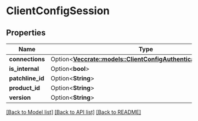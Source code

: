 # ClientConfigSession

## Properties

Name | Type | Description | Notes
------------ | ------------- | ------------- | -------------
**connections** | Option<[**Vec<crate::models::ClientConfigAuthenticatedConnection>**](ClientConfigAuthenticatedConnection.md)> |  | [optional]
**is_internal** | Option<**bool**> |  | [optional]
**patchline_id** | Option<**String**> |  | [optional]
**product_id** | Option<**String**> |  | [optional]
**version** | Option<**String**> |  | [optional]

[[Back to Model list]](../README.md#documentation-for-models) [[Back to API list]](../README.md#documentation-for-api-endpoints) [[Back to README]](../README.md)


